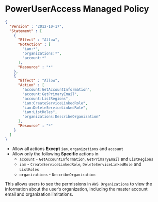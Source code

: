 # PowerUserAccess Managed Policy

```json
{
  "Version" : "2012-10-17",
  "Statement" : [
    {
      "Effect" : "Allow",
      "NotAction" : [
        "iam:*",
        "organizations:*",
        "account:*"
      ],
      "Resource" : "*"
    },
    {
      "Effect" : "Allow",
      "Action" : [
        "account:GetAccountInformation",
        "account:GetPrimaryEmail",
        "account:ListRegions",
        "iam:CreateServiceLinkedRole",
        "iam:DeleteServiceLinkedRole",
        "iam:ListRoles",
        "organizations:DescribeOrganization"
      ],
      "Resource" : "*"
    }
  ]
}
```
* Allow all actions **Except** `iam`, `organizations` and `account`
* Allow only the following **Specific** actions in
  * `account` - `GetAccountInformation`, `GetPrimaryEmail` and `ListRegions`
  * `iam` - `CreateServiceLinkedRole`, `DeleteServiceLinkedRole` and `ListRoles`
  * `organizations` - `DescribeOrganization`

This allows users to see the permissions in `AWS Organizations` to view the information about the user’s organization,
including the master account email and organization limitations.